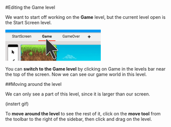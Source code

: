 #Editing the Game level

We want to start off working on the **Game** level, but the current level open is the Start Screen level.

![](game-level.png)

You can **switch to the Game level** by clicking on Game in the levels bar near the top of the screen. Now we can see our game world in this level.

##Moving around the level

We can only see a part of this level, since it is larger than our screen.

(instert gif)

To **move around the level** to see the rest of it, click on the **move tool** from the toolbar to the right of the sidebar, then click and drag on the level.


